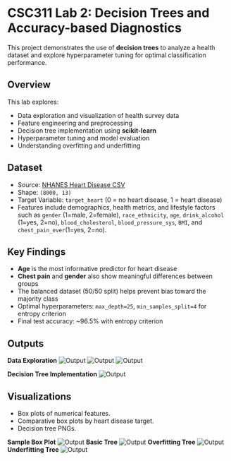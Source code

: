 # CSC311 Lab 2: Decision Trees and Accuracy-based Diagnostics

This project demonstrates the use of **decision trees** to analyze a health dataset and explore hyperparameter tuning for optimal classification performance.

## Overview

This lab explores:
- Data exploration and visualization of health survey data
- Feature engineering and preprocessing
- Decision tree implementation using **scikit-learn**
- Hyperparameter tuning and model evaluation
- Understanding overfitting and underfitting

## Dataset

- Source: [NHANES Heart Disease CSV](https://www.cs.toronto.edu/~lczhang/311/lab02/NHANES-heart.csv)
- Shape: `(8000, 13)`  
- Target Variable: `target_heart` (0 = no heart disease, 1 = heart disease)
- Features include demographics, health metrics, and lifestyle factors such as `gender` (1=male, 2=female), `race_ethnicity`, `age`, `drink_alcohol` (1=yes, 2=no), `blood_cholesterol`, `blood_pressure_sys`, `BMI`, and `chest_pain_ever`(1=yes, 2=no).

## Key Findings

- **Age** is the most informative predictor for heart disease
- **Chest pain** and **gender** also show meaningful differences between groups
- The balanced dataset (50/50 split) helps prevent bias toward the majority class
- Optimal hyperparameters: `max_depth=25`, `min_samples_split=4` for entropy criterion
- Final test accuracy: ~96.5% with entropy criterion

## Outputs
**Data Exploration**
![Output](images/output1.png)
![Output](images/output2.png)
![Output](images/output3.png)

**Decision Tree Implementation**
![Output](images/output4.png)

## Visualizations

- Box plots of numerical features.
- Comparative box plots by heart disease target.
- Decision tree PNGs.

**Sample Box Plot**
![Output](images/age_vs_heart_bp.png)
**Basic Tree**
![Output](images/basic_tree.png)
**Overfitting Tree**
![Output](images/overfit_tree.png)
**Underfitting Tree**
![Output](images/underfit_tree.png)
